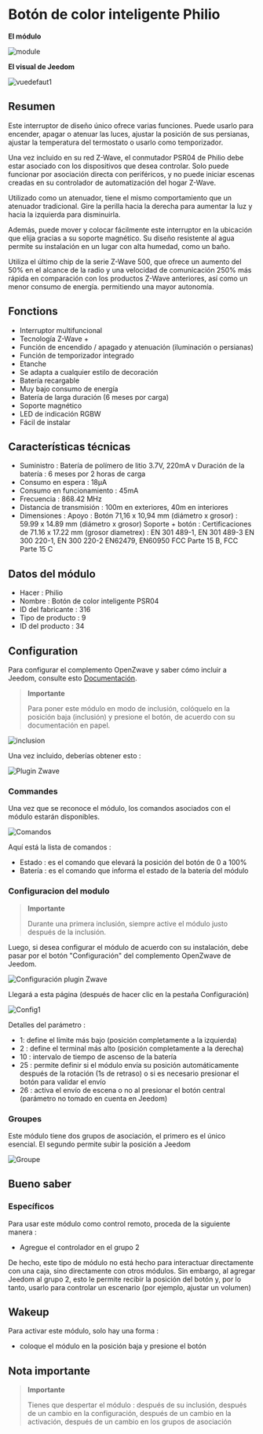 # Botón de color inteligente Philio

**El módulo**

![module](images/philio.psr04/module.jpg)

**El visual de Jeedom**

![vuedefaut1](images/philio.psr04/vuedefaut1.jpg)

## Resumen

Este interruptor de diseño único ofrece varias funciones. Puede usarlo para encender, apagar o atenuar las luces, ajustar la posición de sus persianas, ajustar la temperatura del termostato o usarlo como temporizador.

Una vez incluido en su red Z-Wave, el conmutador PSR04 de Philio debe estar asociado con los dispositivos que desea controlar. Solo puede funcionar por asociación directa con periféricos, y no puede iniciar escenas creadas en su controlador de automatización del hogar Z-Wave.

Utilizado como un atenuador, tiene el mismo comportamiento que un atenuador tradicional. Gire la perilla hacia la derecha para aumentar la luz y hacia la izquierda para disminuirla.

Además, puede mover y colocar fácilmente este interruptor en la ubicación que elija gracias a su soporte magnético. Su diseño resistente al agua permite su instalación en un lugar con alta humedad, como un baño.

Utiliza el último chip de la serie Z-Wave 500, que ofrece un aumento del 50% en el alcance de la radio y una velocidad de comunicación 250% más rápida en comparación con los productos Z-Wave anteriores, así como un menor consumo de energía. permitiendo una mayor autonomía.

## Fonctions

-   Interruptor multifuncional
-   Tecnología Z-Wave +
-   Función de encendido / apagado y atenuación (iluminación o persianas)
-   Función de temporizador integrado
-   Etanche
-   Se adapta a cualquier estilo de decoración
-   Batería recargable
-   Muy bajo consumo de energía
-   Batería de larga duración (6 meses por carga)
-   Soporte magnético
-   LED de indicación RGBW
-   Fácil de instalar

## Características técnicas

-   Suministro : Batería de polímero de litio 3.7V, 220mA v Duración de la batería : 6 meses por 2 horas de carga
-   Consumo en espera : 18µA
-   Consumo en funcionamiento : 45mA
-   Frecuencia : 868.42 MHz
-   Distancia de transmisión : 100m en exteriores, 40m en interiores
-   Dimensiones : Apoyo : Botón 71,16 x 10,94 mm (diámetro x grosor) : 59.99 x 14.89 mm (diámetro x grosor) Soporte + botón : Certificaciones de 71.16 x 17.22 mm (grosor diametrex) : EN 301 489-1, EN 301 489-3 EN 300 220-1, EN 300 220-2 EN62479, EN60950 FCC Parte 15 B, FCC Parte 15 C

## Datos del módulo

-   Hacer : Philio
-   Nombre : Botón de color inteligente PSR04
-   ID del fabricante : 316
-   Tipo de producto : 9
-   ID del producto : 34

## Configuration

Para configurar el complemento OpenZwave y saber cómo incluir a Jeedom, consulte esto [Documentación](https://doc.jeedom.com/es_ES/plugins/automation%20protocol/openzwave/).

> **Importante**
>
> Para poner este módulo en modo de inclusión, colóquelo en la posición baja (inclusión) y presione el botón, de acuerdo con su documentación en papel.

![inclusion](images/philio.psr04/inclusion.jpg)

Una vez incluido, deberías obtener esto :

![Plugin Zwave](images/philio.psr04/information.jpg)

### Commandes

Una vez que se reconoce el módulo, los comandos asociados con el módulo estarán disponibles.

![Comandos](images/philio.psr04/commandes.jpg)

Aquí está la lista de comandos :

-   Estado : es el comando que elevará la posición del botón de 0 a 100%
-   Batería : es el comando que informa el estado de la batería del módulo

### Configuracion del modulo

> **Importante**
>
> Durante una primera inclusión, siempre active el módulo justo después de la inclusión.

Luego, si desea configurar el módulo de acuerdo con su instalación, debe pasar por el botón "Configuración" del complemento OpenZwave de Jeedom.

![Configuración plugin Zwave](images/plugin/bouton_configuration.jpg)

Llegará a esta página (después de hacer clic en la pestaña Configuración)

![Config1](images/philio.psr04/config1.jpg)

Detalles del parámetro :

-   1: define el límite más bajo (posición completamente a la izquierda)
-   2 : define el terminal más alto (posición completamente a la derecha)
-   10 : intervalo de tiempo de ascenso de la batería
-   25 : permite definir si el módulo envía su posición automáticamente después de la rotación (1s de retraso) o si es necesario presionar el botón para validar el envío
-   26 : activa el envío de escena o no al presionar el botón central (parámetro no tomado en cuenta en Jeedom)

### Groupes

Este módulo tiene dos grupos de asociación, el primero es el único esencial. El segundo permite subir la posición a Jeedom

![Groupe](images/philio.psr04/groupe.jpg)

## Bueno saber

### Específicos

Para usar este módulo como control remoto, proceda de la siguiente manera :

-   Agregue el controlador en el grupo 2

De hecho, este tipo de módulo no está hecho para interactuar directamente con una caja, sino directamente con otros módulos. Sin embargo, al agregar Jeedom al grupo 2, esto le permite recibir la posición del botón y, por lo tanto, usarlo para controlar un escenario (por ejemplo, ajustar un volumen)

## Wakeup

Para activar este módulo, solo hay una forma :

-   coloque el módulo en la posición baja y presione el botón

## Nota importante

> **Importante**
>
> Tienes que despertar el módulo : después de su inclusión, después de un cambio en la configuración, después de un cambio en la activación, después de un cambio en los grupos de asociación
